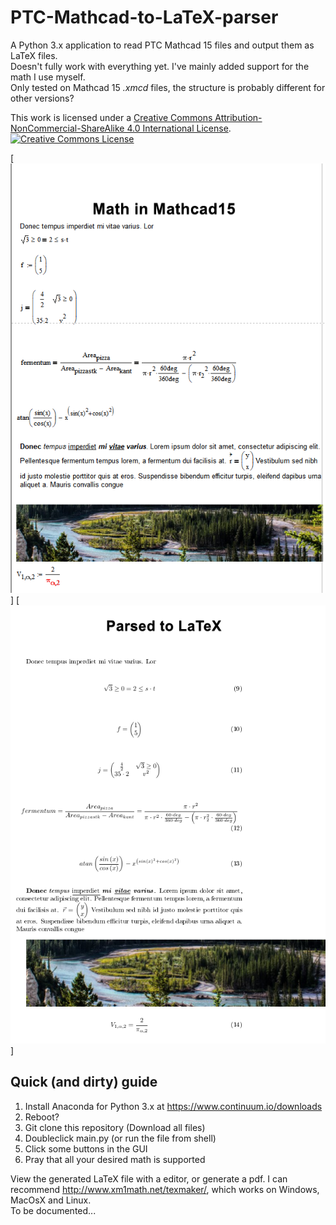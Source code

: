 # PTC-Mathcad-to-LaTeX-parser
A Python 3.x application to read PTC Mathcad 15 files and output them as LaTeX files.  
Doesn't fully work with everything yet. I've mainly added support for the math I use myself.  
Only tested on Mathcad 15 *.xmcd* files, the structure is probably different for other versions?

This work is licensed under a [Creative Commons Attribution-NonCommercial-ShareAlike 4.0 International License](http://creativecommons.org/licenses/by-nc-sa/4.0/).
[![Creative Commons License](https://i.creativecommons.org/l/by-nc-sa/4.0/88x31.png)](http://creativecommons.org/licenses/by-nc-sa/4.0/)

[![Creative Commons License](https://github.com/ArtificialTruth/PTC-Mathcad-to-LaTeX-parser/blob/master/Math%20in%20Mathcad15.png)]
[![Creative Commons License](https://github.com/ArtificialTruth/PTC-Mathcad-to-LaTeX-parser/blob/master/Parsed%20to%20LaTeX.png)]

## Quick (and dirty) guide
1. Install Anaconda for Python 3.x at https://www.continuum.io/downloads
2. Reboot?
3. Git clone this repository (Download all files)
4. Doubleclick main.py (or run the file from shell)
5. Click some buttons in the GUI
6. Pray that all your desired math is supported

View the generated LaTeX file with a editor, or generate a pdf.
I can recommend http://www.xm1math.net/texmaker/, which works on Windows, MacOsX and Linux.  
To be documented...
